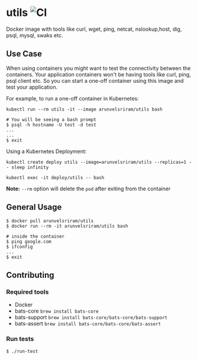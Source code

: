 # utils ![CI](https://github.com/arunvelsriram/utils/workflows/CI/badge.svg)

Docker image with tools like curl, wget, ping, netcat, nslookup,host, dig, psql, mysql, swaks etc.

## Use Case

When using containers you might want to test the connectivity between the containers. Your application containers won't be having tools like curl, ping, psql client etc. So you can start a one-off container using this image and test your application.

For example, to run a one-off container in Kubernetes:

```
kubectl run --rm utils -it --image arunvelsriram/utils bash

# You will be seeing a bash prompt
$ psql -h hostname -U test -d test
...
...
$ exit
```

Using a Kubernetes Deployment:

```
kubectl create deploy utils --image=arunvelsriram/utils --replicas=1 -- sleep infinity

kubectl exec -it deploy/utils -- bash
```

**Note:** `--rm` option will delete the  `pod` after exiting from the container

## General Usage

```
$ docker pull arunvelsriram/utils
$ docker run --rm -it arunvelsriram/utils bash

# inside the container
$ ping google.com
$ ifconfig
...
$ exit
```

## Contributing

### Required tools

- Docker
- bats-core `brew install bats-core`
- bats-support `brew install bats-core/bats-core/bats-support`
- bats-assert `brew install bats-core/bats-core/bats-assert`

### Run tests

```
$ ./run-test
```
